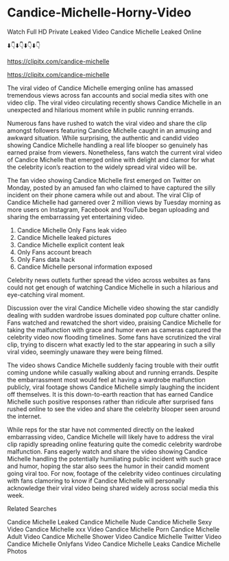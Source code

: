 # Candice-Michelle-Horny-Video
Watch Full HD Private Leaked Video ﻿Candice Michelle Leaked Online

⬇️👇⬇️👇⬇️👇⬇️👇

https://clipitx.com/candice-michelle

https://clipitx.com/candice-michelle

The viral video of ﻿Candice Michelle emerging online has amassed tremendous views across fan accounts and social media sites with one video clip. The viral video circulating recently shows ﻿Candice Michelle in an unexpected and hilarious moment while in public running errands. 

Numerous fans have rushed to watch the viral video and share the clip amongst followers featuring ﻿Candice Michelle caught in an amusing and awkward situation. While surprising, the authentic and candid video showing ﻿Candice Michelle handling a real life blooper so genuinely has earned praise from viewers. Nonetheless, fans watch the current viral video of ﻿Candice Michelle that emerged online with delight and clamor for what the celebrity icon’s reaction to the widely spread viral video will be.

The fan video showing ﻿Candice Michelle first emerged on Twitter on Monday, posted by an amused fan who claimed to have captured the silly incident on their phone camera while out and about. The viral Clip of ﻿Candice Michelle had garnered over 2 million views by Tuesday morning as more users on Instagram, Facebook and YouTube began uploading and sharing the embarrassing yet entertaining video. 


1. ﻿Candice Michelle Only Fans leak video
2. ﻿Candice Michelle leaked pictures
3. ﻿Candice Michelle explicit content leak
4. Only Fans account breach
5. Only Fans data hack
6. ﻿Candice Michelle personal information exposed


Celebrity news outlets further spread the video across websites as fans could not get enough of watching ﻿Candice Michelle in such a hilarious and eye-catching viral moment. 

Discussion over the viral ﻿Candice Michelle video showing the star candidly dealing with sudden wardrobe issues dominated pop culture chatter online. Fans watched and rewatched the short video, praising ﻿Candice Michelle for taking the malfunction with grace and humor even as cameras captured the celebrity video now flooding timelines. Some fans have scrutinized the viral clip, trying to discern what exactly led to the star appearing in such a silly viral video, seemingly unaware they were being filmed.

The video shows ﻿Candice Michelle suddenly facing trouble with their outfit coming undone while casually walking about and running errands. Despite the embarrassment most would feel at having a wardrobe malfunction publicly, viral footage shows ﻿Candice Michelle simply laughing the incident off themselves. It is this down-to-earth reaction that has earned ﻿Candice Michelle such positive responses rather than ridicule after surprised fans rushed online to see the video and share the celebrity blooper seen around the internet.  

While reps for the star have not commented directly on the leaked embarrassing video, ﻿Candice Michelle will likely have to address the viral clip rapidly spreading online featuring quite the comedic celebrity wardrobe malfunction. Fans eagerly watch and share the video showing ﻿Candice Michelle handling the potentially humiliating public incident with such grace and humor, hoping the star also sees the humor in their candid moment going viral too. For now, footage of the celebrity video continues circulating with fans clamoring to know if ﻿Candice Michelle will personally acknowledge their viral video being shared widely across social media this week.

Related Searches

﻿Candice Michelle Leaked
﻿Candice Michelle Nude
﻿Candice Michelle Sexy Video
﻿Candice Michelle xxx Video
﻿Candice Michelle Porn
﻿Candice Michelle Adult Video
﻿Candice Michelle Shower Video
﻿Candice Michelle Twitter Video
﻿Candice Michelle Onlyfans Video
﻿Candice Michelle Leaks
﻿Candice Michelle Photos
